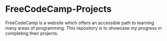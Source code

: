 # FreeCodeCamp-Projects
FreeCodeCamp is a website which offers an accessible path to learning many areas of programming. This repository is to showcase my progress in completing their projects.
